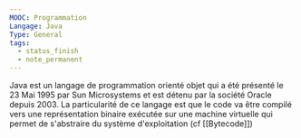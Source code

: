 ```yaml
---
MOOC: Programmation
Langage: Java
Type: General
tags:
  - status_finish
  - note_permanent
---
```

Java est un langage de programmation orienté objet qui a été présenté le 23 Mai 1995 par Sun Microsystems et est détenu par la société Oracle depuis 2003.
La particularité de ce langage est que le code va être compilé vers une représentation binaire exécutée sur une machine virtuelle qui permet de s'abstraire  du système d'exploitation (cf [[Bytecode]])